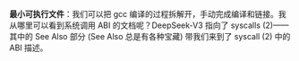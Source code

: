 **最小可执行文件**：我们可以把 gcc 编译的过程拆解开，手动完成编译和链接。我从哪里可以看到系统调用 ABI 的文档呢？DeepSeek-V3 指向了 syscalls (2)——其中的 See Also 部分 (See Also 总是有各种宝藏) 带我们来到了 syscall (2) 中的 ABI 描述。
